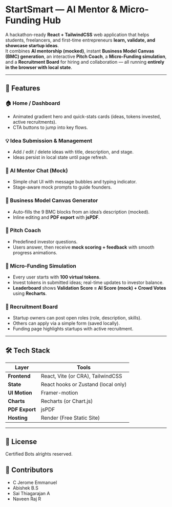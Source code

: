 # StartSmart — AI Mentor & Micro-Funding Hub

A hackathon-ready **React + TailwindCSS** web application that helps students, freelancers, and first-time entrepreneurs **learn, validate, and showcase startup ideas**.  
It combines **AI mentorship (mocked)**, instant **Business Model Canvas (BMC) generation**, an interactive **Pitch Coach**, a **Micro-Funding simulation**, and a **Recruitment Board** for hiring and collaboration — all running **entirely in the browser with local state**.

---

## 🚀 Features

### 🏠 Home / Dashboard
- Animated gradient hero and quick-stats cards (ideas, tokens invested, active recruitments).
- CTA buttons to jump into key flows.

### 💡 Idea Submission & Management
- Add / edit / delete ideas with title, description, and stage.
- Ideas persist in local state until page refresh.

### 🤖 AI Mentor Chat (Mock)
- Simple chat UI with message bubbles and typing indicator.
- Stage-aware mock prompts to guide founders.

### 📝 Business Model Canvas Generator
- Auto-fills the 9 BMC blocks from an idea’s description (mocked).
- Inline editing and **PDF export** with **jsPDF**.

### 🎤 Pitch Coach
- Predefined investor questions.
- Users answer, then receive **mock scoring + feedback** with smooth progress animations.

### 💸 Micro-Funding Simulation
- Every user starts with **100 virtual tokens**.
- Invest tokens in submitted ideas; real-time updates to investor balance.
- **Leaderboard** shows **Validation Score = AI Score (mock) + Crowd Votes** using **Recharts**.

### 👥 Recruitment Board
- Startup owners can post open roles (role, description, skills).
- Others can apply via a simple form (saved locally).
- Funding page highlights startups with active recruitment.

---

## 🛠️ Tech Stack

| Layer          | Tools                               |
|----------------|-------------------------------------|
| **Frontend**   | React, Vite (or CRA), TailwindCSS   |
| **State**      | React hooks or Zustand (local only) |
| **UI Motion**  | Framer-motion                       |
| **Charts**     | Recharts (or Chart.js)              |
| **PDF Export** | jsPDF                               |
| **Hosting**    | Render (Free Static Site)           |

---



## 📜 License

Certified Bots alrights reserved.

## 👥 Contributors
- C Jerome Emmanuel
- Abishek B.S
- Sai Thiagarajan A
- Naveen Raj R

